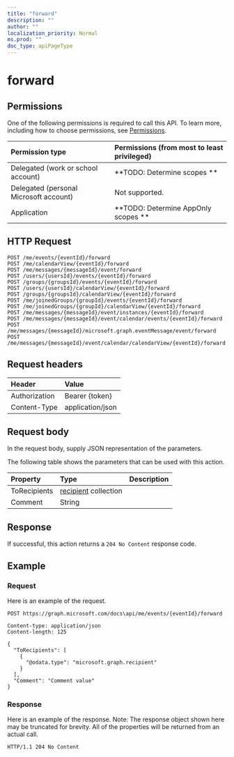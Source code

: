 ```yaml
---
title: "forward"
description: ""
author: ""
localization_priority: Normal
ms.prod: ""
doc_type: apiPageType
---
```


# forward



## Permissions
One of the following permissions is required to call this API. To learn more, including how to choose permissions, see [Permissions](/concepts/permissions-reference.md).

|Permission type|Permissions (from most to least privileged)|
|:---|:---|
|Delegated (work or school account)|**TODO: Determine scopes **|
|Delegated (personal Microsoft account)|Not supported.|
|Application|**TODO: Determine AppOnly scopes **|

## HTTP Request
<!-- {
  "blockType": "ignored"
}
-->
``` http
POST /me/events/{eventId}/forward
POST /me/calendarView/{eventId}/forward
POST /me/messages/{messageId}/event/forward
POST /users/{usersId}/events/{eventId}/forward
POST /groups/{groupsId}/events/{eventId}/forward
POST /users/{usersId}/calendarView/{eventId}/forward
POST /groups/{groupsId}/calendarView/{eventId}/forward
POST /me/joinedGroups/{groupId}/events/{eventId}/forward
POST /me/joinedGroups/{groupId}/calendarView/{eventId}/forward
POST /me/messages/{messageId}/event/instances/{eventId}/forward
POST /me/messages/{messageId}/event/calendar/events/{eventId}/forward
POST /me/messages/{messageId}/microsoft.graph.eventMessage/event/forward
POST /me/messages/{messageId}/event/calendar/calendarView/{eventId}/forward
```

## Request headers
|Header|Value|
|:---|:---|
|Authorization|Bearer {token}|
|Content-Type|application/json|

## Request body
In the request body, supply JSON representation of the parameters.

The following table shows the parameters that can be used with this action.

|Property|Type|Description|
|:---|:---|:---|
|ToRecipients|[recipient](../resources/recipient.md) collection||
|Comment|String||



## Response
If successful, this action returns a `204 No Content` response code.

## Example

### Request
Here is an example of the request.
<!-- {
  "blockType": "request",
  "name": "event_forward"
}
-->
``` http
POST https://graph.microsoft.com/docs\api/me/events/{eventId}/forward

Content-type: application/json
Content-length: 125

{
  "ToRecipients": [
    {
      "@odata.type": "microsoft.graph.recipient"
    }
  ],
  "Comment": "Comment value"
}
```

### Response
Here is an example of the response. Note: The response object shown here may be truncated for brevity. All of the properties will be returned from an actual call.
<!-- {
  "blockType": "response",
  "truncated": true
}
-->
``` http
HTTP/1.1 204 No Content
```

